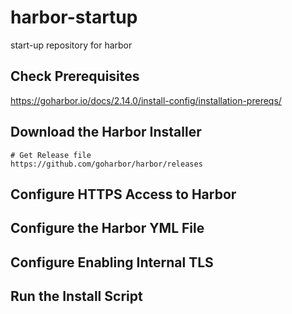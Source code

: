 # harbor-startup
start-up repository for harbor

## Check Prerequisites
https://goharbor.io/docs/2.14.0/install-config/installation-prereqs/

## Download the Harbor Installer
```
# Get Release file
https://github.com/goharbor/harbor/releases
```

## Configure HTTPS Access to Harbor

## Configure the Harbor YML File

## Configure Enabling Internal TLS

## Run the Install Script
